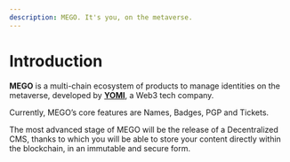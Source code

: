 ```yaml
---
description: MEGO. It's you, on the metaverse.
---
```


# Introduction

**MEGO** is a multi-chain ecosystem of products to manage identities on the metaverse, developed by [**YOMI**](https://yomi.digital/), a Web3 tech company.

Currently, MEGO’s core features are Names, Badges, PGP and Tickets.

The most advanced stage of MEGO will be the release of a Decentralized CMS, thanks to which you will be able to store your content directly within the blockchain, in an immutable and secure form.
